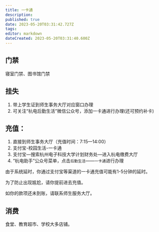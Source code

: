 ```yaml
---
title: 一卡通
description:
published: true
date: 2023-05-20T03:31:42.727Z
tags:
editor: markdown
dateCreated: 2023-05-20T03:31:40.600Z
---
```


## 门禁

寝室门禁、图书馆门禁

## 挂失

1. 带上学生证到师生事务大厅对应窗口办理
1. 可关注“杭电后勤生活”微信公众号，添加一卡通进行办理(还可预约补卡)

## 充值：

1. 直接到师生事务大厅（充值时间：7:15—14:00）
1. 支付宝-校园生活-一卡通
1. 支付宝—搜索杭州电子科技大学计划财务处—进入杭电缴费大厅
1. “杭电助手”公众号菜单，点击`后勤生活`——`一卡通`进行办理

由于系统延时，你通过支付宝等渠道的一卡通充值可能有1-5分钟的延时。

为了防止出现尴尬，请你提前进去充值。

如你的款项还未到账，请联系师生服务大厅。

## 消费

食堂、教育超市、学校大多店铺。